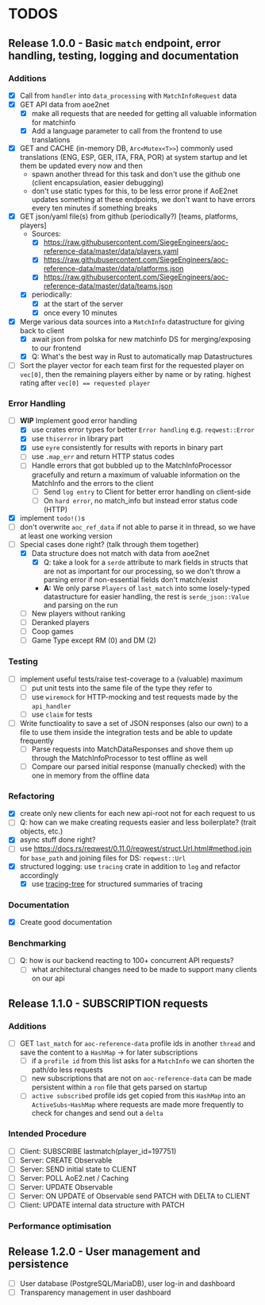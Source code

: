 # TODOS

## Release 1.0.0 - Basic `match` endpoint, error handling, testing, logging and documentation

### Additions

- [X] Call from `handler` into `data_processing` with `MatchInfoRequest` data
- [X] GET API data from aoe2net
    - [X] make all requests that are needed for getting all valuable information
        for matchinfo
    - [X] Add a language parameter to call from the frontend to use translations
- [X] GET and CACHE (in-memory DB, `Arc<Mutex<T>>`) commonly used translations
    (ENG, ESP, GER, ITA, FRA, POR) at system startup and let them be updated every
    now and then
    - spawn another thread for this task and don't use the github one (client
    encapsulation, easier debugging)
    - don't use static types for this, to be less error prone if AoE2net updates
    something at these endpoints, we don't want to have
    errors every ten minutes if something breaks
- [x] GET json/yaml file(s) from github (periodically?) [teams, platforms, players]
    - Sources:
        - [X] <https://raw.githubusercontent.com/SiegeEngineers/aoc-reference-data/master/data/players.yaml>
        - [X] <https://raw.githubusercontent.com/SiegeEngineers/aoc-reference-data/master/data/platforms.json>
        - [X] <https://raw.githubusercontent.com/SiegeEngineers/aoc-reference-data/master/data/teams.json>
    - [x] periodically:
        - [x] at the start of the server
        - [x] once every 10 minutes
- [X] Merge various data sources into a `MatchInfo` datastructure for giving back
    to client
    - [x] await json from polska for new matchinfo DS for merging/exposing to our
    frontend
    - [x] Q: What's the best way in Rust to automatically map Datastructures
- [ ] Sort the player vector for each team first for the requested player on `vec[0]`,
    then the remaining players either by name or by rating. highest rating after
    `vec[0] == requested player`

### Error Handling

- [ ] **WIP** Implement good error handling
    - [X] use crates error types for better `Error handling` e.g. `reqwest::Error`
    - [X] use `thiserror` in library part
    - [X] use `eyre` consistently for results with reports in binary part
    - [ ] use `.map_err` and return HTTP status codes
    - [ ] Handle errors that got bubbled up to the MatchInfoProcessor gracefully
        and return a maximum of valuable information on the MatchInfo and the
        errors to the client
        - [ ] Send `log entry` to Client for better error handling on client-side
        - [ ] On `hard error`, no match_info but instead error status code (HTTP)
- [x] implement `todo!()`s
- [ ] don't overwrite `aoc_ref_data` if not able to parse it in thread, so we have
    at least one working version
- [ ] Special cases done right? (talk through them together)
    - [X] Data structure does not match with data from aoe2net
        - [X] Q: take a look for a `serde` attribute to mark fields in structs that
            are not as important for our processing, so we don't throw a parsing
            error if non-essential fields don't match/exist
        - **A:** We only parse `Players` of `last_match` into some losely-typed
        datastructure for easier handling, the rest is `serde_json::Value` and
        parsing on the run
    - [ ] New players without ranking
    - [ ] Deranked players
    - [ ] Coop games
    - [ ] Game Type except RM (0) and DM (2)

### Testing

- [ ] implement useful tests/raise test-coverage to a (valuable) maximum
    - [ ] put unit tests into the same file of the type they refer to
    - [ ] use `wiremock` for HTTP-mocking and test requests made by the `api_handler`
    - [ ] use `claim` for tests
- [ ] Write functioality to save a set of JSON responses (also our own) to a file
    to use them inside the integration tests and be able to update frequently
    - [ ] Parse requests into MatchDataResponses and shove them up through the
        MatchInfoProcessor to test offline as well
    - [ ] Compare our parsed initial response (manually checked) with the one in
        memory from the offline data

### Refactoring

- [X] create only new clients for each new api-root not for each request to us
- [ ] Q: how can we make creating requests easier and less boilerplate? (trait
objects, etc.)
- [X] async stuff done right?
- [ ] use <https://docs.rs/reqwest/0.11.0/reqwest/struct.Url.html#method.join>
    for `base_path` and joining files for DS: `reqwest::Url`
- [X] structured logging: use `tracing` crate in addition to `log` and refactor
    accordingly
    - [X] use [tracing-tree](https://github.com/transparencies/tracing-tree) for
        structured summaries of tracing

### Documentation

- [X] Create good documentation

### Benchmarking

- [ ] Q: how is our backend reacting to 100+ concurrent API requests?
    - [ ] what architectural changes need to be made to support many clients
        on our api

## Release 1.1.0 - SUBSCRIPTION requests

### Additions

- [ ] GET `last_match` for `aoc-reference-data` profile ids in another `thread`
      and save the content to a `HashMap` -> for later subscriptions
    - [ ] if a `profile id` from this list asks for a `MatchInfo` we can shorten
        the path/do less requests
    - [ ] new subscriptions that are not on `aoc-reference-data` can be made persistent
        within a `ron` file that gets parsed on startup
    - [ ] `active subscribed` profile ids get copied from this `HashMap` into an
        `ActiveSubs`-`HashMap` where requests are made more frequently to check for
        changes and send out a `delta`

### Intended Procedure

- [ ] Client: SUBSCRIBE lastmatch(player_id=197751)
- [ ] Server: CREATE Observable
- [ ] Server: SEND initial state to CLIENT
- [ ] Server: POLL AoE2.net / Caching
- [ ] Server: UPDATE Observable
- [ ] Server: ON UPDATE of Observable send PATCH with DELTA to CLIENT
- [ ] Client: UPDATE internal data structure with PATCH

### Performance optimisation

## Release 1.2.0 - User management and persistence

- [ ] User database (PostgreSQL/MariaDB), user log-in and dashboard
- [ ] Transparency management in user dashboard

